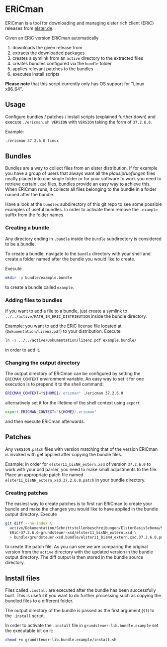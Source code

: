 # ERiCman

ERiCman is a tool for downloading and managing elster rich client (ERiC) releases
from [elster.de](https://www.elster.de/elsterweb/entwickler/infoseite/eric).

Given an ERiC version ERiCman automatically

1. downloads the given release from
2. extracts the downloaded packages
3. creates a symlink from an `active` directory to the extracted files
4. creates bundles configured via the `bundle` folder
5. applies relevant patches to the bundles
6. executes install scripts

**Please note** that this script currently only has OS support for "Linux x86_64".

## Usage

Configure bundles / patches / install scripts (explained further down) and execute `./ericman.sh VERSION` with `VERSION`
taking the form of `37.2.6.0`.

Example:

```sh
./ericman 37.2.6.0 linux
```

## Bundles

Bundles are a way to collect files from an elster distribution. If for example you have a group of users that always
want all the _plausipruefungen_ files neatly placed into one single folder or for your software to work you need to
retrieve certain `.xsd` files, bundles provide an easy way to achieve this. When ERiCman runs, it collects all files
belonging to the bundle in a folder named after the bundle.

Have a look at the `bundles` subdirectory of this git repo to see some possible examples of useful bundles. In order to
activate them remove the `.example` suffix from the folder names.

### Creating a bundle

Any directory ending in `.bundle` inside the `bundle` subdirectory is considered to be a bundle.

To create a bundle, navigate to the `bundle` directory with your shell and create a folder named after the bundle you
would like to create.

Execute

```sh
mkdir -p bundle/example.bundle
```

to create a bundle called `example`.

### Adding files to bundles

If you want to add a file to a bundle, just create a symlink to `../../active/PATH_IN_ERIC_DISTRIBUTION` inside the
bundle directory.

Example: you want to add the ERiC license file located at (`Dokumentation/lizenz.pdf`) to your distribution.
Execute

```sh
ln -s ../../active/Dokumentation/lizenz.pdf example.bundle/
```

in order to add it.

### Changing the output directory

The output directory of ERiCman can be configured by setting the `ERICMAN_CONTEXT` environment variable. An easy way to
set it for one execution is to prepend it to the shell command:

```sh
ERICMAN_CONTEXT="${HOME}/.ericman" ./ericman 37.2.6.0
```

alternatively set it for the lifetime of the shell context using `export`

```sh
export ERICMAN_CONTEXT="${HOME}/.ericman"
```

and then execute ERiCman afterwards.

## Patches

Any `VERSION.patch` files with version matching that of the version ERiCman is invoked with get applied after copying
the bundle files.

Example: in order for `elster11_bisNH_extern.xsd` of version `37.2.6.0` to work with your xsd parser, you need to make
small adjustments to the file. Place an appropriate patch file named `elster11_bisNH_extern.xsd.37.2.6.0.patch` in your
bundle directory.

### Creating patches

The easiest way to create patches is to first run ERiCman to create your bundle and make the changes you would like to
have applied in the bundle output directory. Execute

```sh
git diff --no-index \
  active/Dokumentation/Schnittstellenbeschreibungen/ElsterBasisSchema/Schema/elster11_bisNH_extern.xsd \
  ERiC-37.2.6.0-grundsteuer-xsd/elster11_bisNH_extern.xsd \
  > bundle/grundsteuer-xsd.bundle/elster11_bisNH_extern.xsd.37.2.6.0.patch
```

to create the patch file. As you can see we are comparing the original version from the `active` directory with the
updated version in the bundle output directory. The diff output is then stored in the bundle source directory.

## Install files

Files called `.install` are executed after the bundle has been successfully built. This is useful if you want to do
further processing such as copying the bundled files to a different folder.

The output directory of the bundle is passed as the first argument (`$1`) to the `.install` script.

In order to activate the `.install` file in `grundsteuer-lib.bundle.example` set the executable bit on it:

```sh
chmod +x grundsteuer-lib.bundle.example/install.sh
```
